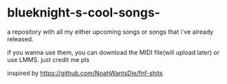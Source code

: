 # blueknight-s-cool-songs-
a repository with all my either upcoming songs or songs that i've already released.

if you wanna use them, you can download the MIDI file(will upload later) or use LMMS. just credit me pls


inspired by https://github.com/NoahWantsDie/fnf-shits
